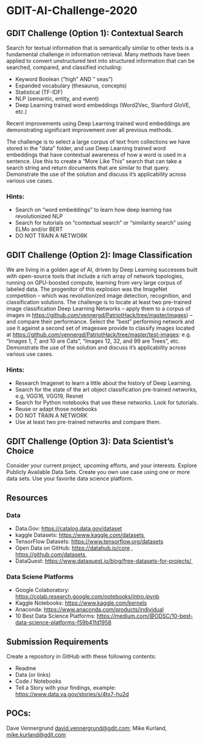 # GDIT-AI-Challenge-2020

## GDIT Challenge (Option 1): Contextual Search
Search for textual information that is semantically similar to other texts is a fundamental challenge in information retrieval. Many methods have been applied to convert unstructured text into structured information that can be searched, compared, and classified including: 
- Keyword Boolean (“high” AND ” seas”) 
- Expanded vocabulary (thesaurus, concepts) 
- Statistical (TF-IDF) 
- NLP (semantic, entity, and event) 
- Deep Learning trained word embeddings (Word2Vec, Stanford GloVE, etc.)

Recent improvements using Deep Learning trained word embeddings are demonstrating significant improvement over all previous methods.

The challenge is to select a large corpus of text from collections we have stored in the "data" folder, and use Deep Learning trained word embeddings that have contextual awareness of how a word is used in a sentence. Use this to create a “More Like This” search that can take a search string and return documents that are similar to that query. Demonstrate the use of the solution and discuss it’s applicability across various use cases.

### Hints:
- Search on “word embeddings” to learn how deep learning has revolutionized NLP
- Search for tutorials on “contextual search” or “similarity search” using ELMo and/or BERT
- DO NOT TRAIN A NETWORK

## GDIT Challenge (Option 2): Image Classification
We are living in a golden age of AI, driven by Deep Learning successes built with open-source tools that include a rich array of network topologies, running on GPU-boosted compute, learning from very large corpus of labeled data. The progenitor of this explosion was the ImageNet competition – which was revolutionized image detection, recognition, and classification solutions.
The challenge is to locate at least two pre-trained image classification Deep Learning Networks – apply them to a corpus of images in https://github.com/vennergd/PatriotHack/tree/master/images) – and compare their performance. Select the “best” performing network and use it against a second set of imageswe provide to classify images located at https://github.com/vennergd/PatriotHack/tree/master/test-images: e.g. “Images 1, 7, and 10 are Cats”, “Images 12, 32, and 99 are Trees”, etc. Demonstrate the use of the solution and discuss it’s applicability across various use cases.
### Hints:
- Research Imagenet to learn a little about the history of Deep Learning.
- Search for the state of the art object classification pre-trained networks, e.g, VGG16, VGG19, Resnet
- Search for Python notebooks that use these networks. Look for tutorials.
- Reuse or adapt those notebooks
- DO NOT TRAIN A NETWORK
- Use at least two pre-trained networks and compare them.
## GDIT Challenge (Option 3): Data Scientist’s Choice
Consider your current project, upcoming efforts, and your interests. Explore Publicly Available Data Sets. Create you own use case using one or more data sets. Use your favorite data science platform.
## Resources
### Data
- Data.Gov: https://catalog.data.gov/dataset
- kaggle Datasets: https://www.kaggle.com/datasets 
- TensorFlow Datasets: https://www.tensorflow.org/datasets
- Open Data on GitHub: https://datahub.io/core , https://github.com/datasets 
- DataQuest: https://www.dataquest.io/blog/free-datasets-for-projects/ 
### Data Sciene Platforms
- Google Colaboratory: https://colab.research.google.com/notebooks/intro.ipynb
- Kaggle Notebooks: https://www.kaggle.com/kernels 
- Anaconda: https://www.anaconda.com/products/individual 
- 10 Best Data Science Platforms: https://medium.com/@ODSC/10-best-data-science-platforms-f59b41fd1958 
## Submission Requirements
Create a repository in GitHub  with these following contents:
- Readme
- Data (or links) 
- Code / Notebooks
- Tell a Story with your findings, example: https://www.data.va.gov/stories/s/4tx7-hu2d

## POCs:
Dave Vennergrund david.vennergrund@gdit.com; Mike Kurland, mike.kurland@gdit.com

